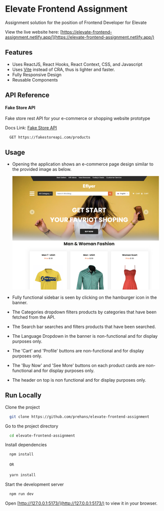 
# Elevate Frontend Assignment

Assignment solution for the position of Frontend Developer for Elevate

View the live website here: [https://elevate-frontend-assignment.netlify.app/](https://elevate-frontend-assignment.netlify.app/)





## Features

- Uses ReactJS, React Hooks, React Context, CSS, and Javascript 
- Uses [Vite](https://vitejs.dev/) instead of CRA, thus is lighter and faster.
- Fully Responsive Design
- Reusable Components
## API Reference

#### Fake Store API

Fake store rest API for your e-commerce or shopping website prototype

Docs Link: [Fake Store API](https://fakestoreapi.com/docs)

```http
  GET https://fakestoreapi.com/products
```






## Usage

- Opening the application shows an e-commerce page design similar to the provided image as below.

    ![Provided Image Here](./src/assets/Assignment.png)

- Fully functional sidebar is seen by clicking on the hamburger icon in the banner.
- The Categories dropdown filters products by categories that have been fetched from the API.
- The Search bar searches and filters products that have been searched.
- The Language Dropdown in the banner is non-functional and for display purposes only.
- The 'Cart' and 'Profile' buttons are non-functional and for display purposes only.
- The 'Buy Now' and 'See More' buttons on each product cards are non-functional and for display purposes only.
- The header on top is non functional and for display purposes only.
## Run Locally

Clone the project

```bash
  git clone https://github.com/prehans/elevate-frontend-assignment
```

Go to the project directory

```bash
  cd elevate-frontend-assignment
```

Install dependencies

```bash
  npm install
  
  OR

  yarn install
```

Start the development server

```bash
  npm run dev
```
Open [http://127.0.0.1:5173/](http://127.0.0.1:5173/) to view it in your browser.

